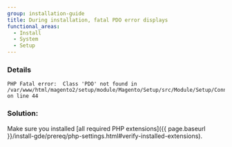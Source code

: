 ```yaml
---
group: installation-guide
title: During installation, fatal PDO error displays
functional_areas:
  - Install
  - System
  - Setup
---
```


### Details

```text
PHP Fatal error:  Class 'PDO' not found in /var/www/html/magento2/setup/module/Magento/Setup/src/Module/Setup/ConnectionFactory.php on line 44
```

### Solution:

Make sure you installed [all required PHP extensions]({{ page.baseurl }}/install-gde/prereq/php-settings.html#verify-installed-extensions).
